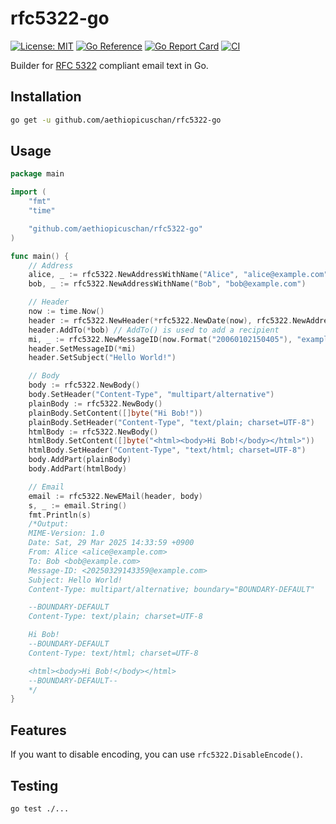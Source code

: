 # rfc5322-go

[![License: MIT](https://img.shields.io/badge/License-MIT-brightgreen?style=flat-square)](/LICENSE)
[![Go Reference](https://pkg.go.dev/badge/github.com/aethiopicuschan/rfc5322-go.svg)](https://pkg.go.dev/github.com/aethiopicuschan/rfc5322-go)
[![Go Report Card](https://goreportcard.com/badge/github.com/aethiopicuschan/rfc5322-go)](https://goreportcard.com/report/github.com/aethiopicuschan/rfc5322-go)
[![CI](https://github.com/aethiopicuschan/rfc5322-go/actions/workflows/ci.yaml/badge.svg)](https://github.com/aethiopicuschan/rfc5322-go/actions/workflows/ci.yaml)

Builder for [RFC 5322](https://tools.ietf.org/html/rfc5322) compliant email text in Go.

## Installation

```bash
go get -u github.com/aethiopicuschan/rfc5322-go
```

## Usage

```go
package main

import (
	"fmt"
	"time"

	"github.com/aethiopicuschan/rfc5322-go"
)

func main() {
	// Address
	alice, _ := rfc5322.NewAddressWithName("Alice", "alice@example.com")
	bob, _ := rfc5322.NewAddressWithName("Bob", "bob@example.com")

	// Header
	now := time.Now()
	header := rfc5322.NewHeader(*rfc5322.NewDate(now), rfc5322.NewAddresses(*alice))
	header.AddTo(*bob) // AddTo() is used to add a recipient
	mi, _ := rfc5322.NewMessageID(now.Format("20060102150405"), "example.com")
	header.SetMessageID(*mi)
	header.SetSubject("Hello World!")

	// Body
	body := rfc5322.NewBody()
	body.SetHeader("Content-Type", "multipart/alternative")
	plainBody := rfc5322.NewBody()
	plainBody.SetContent([]byte("Hi Bob!"))
	plainBody.SetHeader("Content-Type", "text/plain; charset=UTF-8")
	htmlBody := rfc5322.NewBody()
	htmlBody.SetContent([]byte("<html><body>Hi Bob!</body></html>"))
	htmlBody.SetHeader("Content-Type", "text/html; charset=UTF-8")
	body.AddPart(plainBody)
	body.AddPart(htmlBody)

	// Email
	email := rfc5322.NewEMail(header, body)
	s, _ := email.String()
	fmt.Println(s)
	/*Output:
	MIME-Version: 1.0
	Date: Sat, 29 Mar 2025 14:33:59 +0900
	From: Alice <alice@example.com>
	To: Bob <bob@example.com>
	Message-ID: <20250329143359@example.com>
	Subject: Hello World!
	Content-Type: multipart/alternative; boundary="BOUNDARY-DEFAULT"

	--BOUNDARY-DEFAULT
	Content-Type: text/plain; charset=UTF-8

	Hi Bob!
	--BOUNDARY-DEFAULT
	Content-Type: text/html; charset=UTF-8

	<html><body>Hi Bob!</body></html>
	--BOUNDARY-DEFAULT--
	*/
}
```

## Features

If you want to disable encoding, you can use `rfc5322.DisableEncode()`.

## Testing

```bash
go test ./...
```
